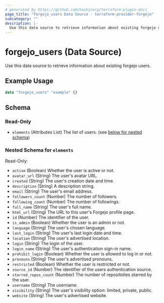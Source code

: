 ```yaml
---
# generated by https://github.com/hashicorp/terraform-plugin-docs
page_title: "forgejo_users Data Source - terraform-provider-forgejo"
subcategory: ""
description: |-
  Use this data source to retrieve information about existing forgejo users.
---
```


# forgejo_users (Data Source)

Use this data source to retrieve information about existing forgejo users.

## Example Usage

```terraform
data "forgejo_users" "example" {}
```

<!-- schema generated by tfplugindocs -->
## Schema

### Read-Only

- `elements` (Attributes List) The list of users. (see [below for nested schema](#nestedatt--elements))

<a id="nestedatt--elements"></a>
### Nested Schema for `elements`

Read-Only:

- `active` (Boolean) Whether the user is active or not.
- `avatar_url` (String) The user's avatar URL.
- `created` (String) The user's creation date and time.
- `description` (String) A description string.
- `email` (String) The user's email address.
- `followers_count` (Number) The number of followers.
- `following_count` (Number) The number of followings.
- `full_name` (String) The user's full name.
- `html_url` (String) The URL to this user's Forgejo profile page.
- `id` (Number) The identifier of the user.
- `is_admin` (Boolean) Whether the user is an admin or not.
- `language` (String) The user's chosen language.
- `last_login` (String) The user's last login date and time.
- `location` (String) The user's advertised location.
- `login` (String) The login of the user.
- `login_name` (String) The user's authentication sign-in name.
- `prohibit_login` (Boolean) Whether the user is allowed to log in or not.
- `pronouns` (String) The user's advertised pronouns.
- `restricted` (Boolean) Whether the user is restricted or not.
- `source_id` (Number) The identifier of the users authentication source.
- `starred_repos_count` (Number) The number of repositoties starred by the user.
- `username` (String) The username.
- `visibility` (String) The user's visibility option: limited, private, public.
- `website` (String) The user's advertised website.
